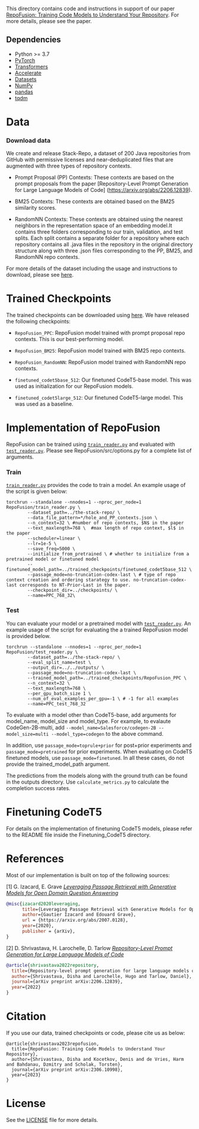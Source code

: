This directory contains code and instructions in support of our paper [RepoFusion: Training Code Models to Understand Your Repository](https://arxiv.org/abs/2306.10998). For more details, please see the paper.

## Dependencies

- Python >= 3.7
- [PyTorch](http://pytorch.org/) 
- [Transformers](http://huggingface.co/transformers/)
- [Accelerate](https://huggingface.co/docs/accelerate/index)
- [Datasets](https://huggingface.co/docs/datasets/index)
- [NumPy](http://www.numpy.org/)
- [pandas](https://pandas.pydata.org/)
- [tqdm](https://tqdm.github.io/)

# Data

### Download data
We create and release Stack-Repo, a dataset of 200 Java repositories from GitHub with permissive licenses and near-deduplicated files that are augmented with three types of repository contexts.

- Prompt Proposal (PP) Contexts: These contexts are based on the prompt proposals from the paper [Repository-Level Prompt Generation for Large Language Models of Code] (https://arxiv.org/abs/2206.12839).
    
- BM25 Contexts: These contexts are obtained based on the BM25 similarity scores.
    
- RandomNN Contexts: These contexts are obtained using the nearest neighbors in the representation space of an embedding model.It contains three folders corresponding to our train, validation, and test splits. Each split contains a separate folder for a repository where each repository contains all .java files in the repository in the original directory structure along with three .json files corresponding to the PP, BM25, and RandomNN repo contexts.  

For more details of the dataset including the usage and instructions to download, please see [here](https://huggingface.co/datasets/RepoFusion/Stack-Repo). 

# Trained Checkpoints
The trained checkpoints can be downloaded using [here](https://huggingface.co/RepoFusion/trained_checkpoints). We have released the following checkpoints:

- `RepoFusion_PPC`: RepoFusion model trained with prompt proposal repo contexts. This is our best-performing model.

- `RepoFusion_BM25`: RepoFusion model trained with BM25 repo contexts.

- `RepoFusion_RandomNN`: RepoFusion model trained with RandomNN repo contexts.

- `finetuned_codet5base_512`: Our finetuned CodeT5-base model. This was used as initialization for our RepoFusion models.
  
- `finetuned_codet5large_512`: Our finetuned CodeT5-large model. This was used as a baseline.

# Implementation of RepoFusion 

RepoFusion can be trained using [`train_reader.py`](train_reader.py) and evaluated with [`test_reader.py`](test_reader.py). Please see RepoFusion/src/options.py for a complete list of arguments.

### Train

[`train_reader.py`](train_reader.py) provides the code to train a model. An example usage of the script is given below:

```shell
torchrun --standalone --nnodes=1 --nproc_per_node=1 RepoFusion/train_reader.py \
        --dataset_path=../the-stack-repo/ \
        --data_file_pattern=*/hole_and_PP_contexts.json \
        --n_context=32 \ #number of repo contexts, $N$ in the paper
        --text_maxlength=768 \  #max length of repo context, $l$ in the paper
        --scheduler=linear \
        --lr=1e-5 \
        --save_freq=5000 \
        --initialize_from_pretrained \ # whether to initialize from a pretrained model or finetuned model
        --finetuned_model_path=../trained_checkpoints/finetuned_codet5base_512 \
        --passage_mode=no-truncation-codex-last \ # type of repo context creation and ordering starategy to use. no-truncation-codex-last corresponds to NT-Prior-Last in the paper.
        --checkpoint_dir=../checkpoints/ \
        --name=PPC_768_32\
```

### Test

You can evaluate your model or a pretrained model with [`test_reader.py`](test_reader.py). An example usage of the script for evaluating the a trained RepoFusion model is provided below.

```shell
torchrun --standalone --nnodes=1 --nproc_per_node=1 RepoFusion/test_reader.py \
        --dataset_path=../the-stack-repo/ \
        --eval_split_name=test \
        --output_dir=../../outputs/ \
        --passage_mode=no-truncation-codex-last \
        --trained_model_path=../trained_checkpoints/RepoFusion_PPC \
        --n_context=32 \
        --text_maxlength=768 \
        --per_gpu_batch_size 1 \
        --num_of_eval_examples_per_gpu=-1 \ # -1 for all examples
        --name=PPC_test_768_32 
```
To evaluate with a model other than CodeT5-base, add arguments for model_name, model_size and model_type. For example, to evalaute CodeGen-2B-multi, add `--model_name=Salesforce/codegen-2B --model_size=multi --model_type=codegen` to the above command.

In addition, use `passage_mode=toprule+prior` for post+prior experiments and `passage_mode=pretrained` for prior experiments.
When evaluating on CodeT5 finetuned models, use `passage_mode=finetuned`. In all these cases, do not provide the trained_model_path argument. 

The predictions from the models along with the ground truth can be found in the outputs directory. Use `calculate_metrics.py` to calculate the completion success rates.

# Finetuning CodeT5

For details on the implementation of finetuning CodeT5 models, please refer to the README file inside the Finetuning_CodeT5 directory.

# References

Most of our implementation is built on top of the following sources:

[1] G. Izacard, E. Grave [*Leveraging Passage Retrieval with Generative Models for Open Domain Question Answering*](https://arxiv.org/abs/2007.01282)

```bibtex
@misc{izacard2020leveraging,
      title={Leveraging Passage Retrieval with Generative Models for Open Domain Question Answering},
      author={Gautier Izacard and Edouard Grave},
      url = {https://arxiv.org/abs/2007.0128},
      year={2020},
      publisher = {arXiv},
}
```
[2] D. Shrivastava, H. Larochelle, D. Tarlow [*Repository-Level Prompt Generation for Large Language Models of Code*](https://arxiv.org/abs/2206.12839)

```bibtex
@article{shrivastava2022repository,
  title={Repository-level prompt generation for large language models of code},
  author={Shrivastava, Disha and Larochelle, Hugo and Tarlow, Daniel},
  journal={arXiv preprint arXiv:2206.12839},
  year={2022}
}
```

# Citation
If you use our data, trained checkpoints or code, please cite us as below:
```
@article{shrivastava2023repofusion,
  title={RepoFusion: Training Code Models to Understand Your Repository},
  author={Shrivastava, Disha and Kocetkov, Denis and de Vries, Harm and Bahdanau, Dzmitry and Scholak, Torsten},
  journal={arXiv preprint arXiv:2306.10998},
  year={2023}
}

```
# License

See the [LICENSE](LICENSE) file for more details.
